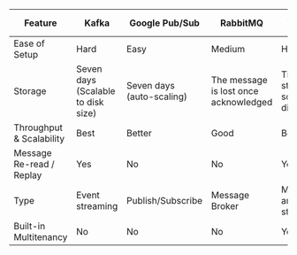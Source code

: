 | Feature                       | Kafka                                                                 | Google Pub/Sub                     | RabbitMQ                          | Apache Pulsar                     | NATS                              |
|-------------------------------|-----------------------------------------------------------------------|------------------------------------|-----------------------------------|-----------------------------------|-----------------------------------|
| Ease of Setup                 | Hard                                                                  | Easy                               | Medium                            | Hard                              | Easy                              |
| Storage                       | Seven days (Scalable to disk size)                                   | Seven days (auto-scaling)          | The message is lost once acknowledged | Tiered storage scalable to disk size | Three days (support retention and TTL) |
| Throughput & Scalability      | Best                                                                  | Better                             | Good                              | Best                              | Best                              |
| Message Re-read / Replay      | Yes                                                                   | No                                 | No                                | Yes                               | Yes                               |
| Type                          | Event streaming                                                       | Publish/Subscribe                  | Message Broker                    | Messaging and event streaming     | Messaging and event streaming     |
| Built-in Multitenancy         | No                                                                    | No                                 | No                                | Yes                               | Yes

